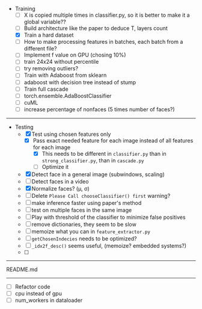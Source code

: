 - Training
  - [ ] X is copied multiple times in classifier.py, so it is better to make it a global variable??
  - [ ] Build architecture like the paper to deduce T, layers count
  - [x] Train a hard dataset
  - [ ] How to make processing features in batches, each batch from a different file?
  - [ ] Implement f value on GPU (chosing 10%)
  - [ ] train 24x24 without percentile
  - [ ] try removing outliers?
  - [ ] Train with Adaboost from sklearn
  - [ ] adaboost with decision tree instead of stump
  - [ ] Train full cascade
  - [ ] torch.ensemble.AdaBoostClassifier
  - [ ] cuML
  - [ ] increase percentage of nonfaces (5 times number of faces?)
--------------
- Testing
  - [x] Test using chosen features only 
    - [x] Pass exact needed feature for each image instead of all features for each image
      - [x] This needs to be different in `classifier.py` than in `strong_classifier.py`, than in `cascade.py`
      - [ ] Optimize it
  - [x] Detect face in a general image (subwindows, scaling)
  - [ ] Detect faces in a video
  - [x] Normalize faces? (μ, σ)
  - [ ] Delete `Please Call chooseClassifier() first` warning?
  - [ ] make inference faster using paper's method
  - [ ] test on multiple faces in the same image
  - [ ] Play with threshold of the classifier to minimize false positives
  - [ ] remove dictionaries, they seem to be slow
  - [ ] memoize what you can in `feature_extractor.py`
  - [ ] `getChosenIndecies` needs to be optimized?
  - [ ] `_idx2f_desc()` seems useful, (memoize? embedded systems?)
  - [ ] 

--------------
README.md

--------------
- [ ] Refactor code
- [ ] cpu instead of gpu
- [ ] num_workers in dataloader